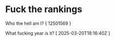 # Fuck the rankings

Who the hell am I?
{ 12501569 }

What fucking year is it?
[ 2025-03-20T18:16:40Z ]
